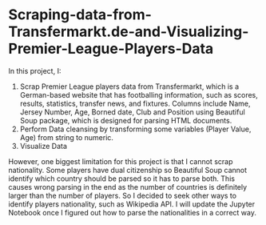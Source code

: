 # Scraping-data-from-Transfermarkt.de-and-Visualizing-Premier-League-Players-Data
In this project, I:
1. Scrap Premier League players data from Transfermarkt, which is a German-based website that has footballing information, such as scores, results, statistics, transfer news, and fixtures. Columns include Name, Jersey Number, Age, Borned date, Club and Position using Beautiful Soup package, which is designed for parsing HTML documents. 
2. Perform Data cleansing by transforming some variables (Player Value, Age) from string to numeric.
3. Visualize Data

However, one biggest limitation for this project is that I cannot scrap nationality. Some players have dual citizenship so Beautiful Soup cannot identify which country should be parsed so it has to parse both. This causes wrong parsing in the end as the number of countries is definitely larger than the number of players. So I decided to seek other ways to identify players nationality, such as Wikipedia API. I will update the Jupyter Notebook once I figured out how to parse the nationalities in a correct way. 
